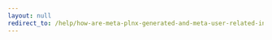 ```yaml
---
layout: null
redirect_to: /help/how-are-meta-plnx-generated-and-meta-user-related-in-petalinux-2019-1/
---
```

